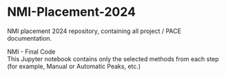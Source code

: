 # NMI-Placement-2024
NMI placement 2024 repository, containing all project / PACE documentation.

NMI - Final Code<br>
This Jupyter notebook contains only the selected methods from each step (for example, Manual or Automatic Peaks, etc.)
